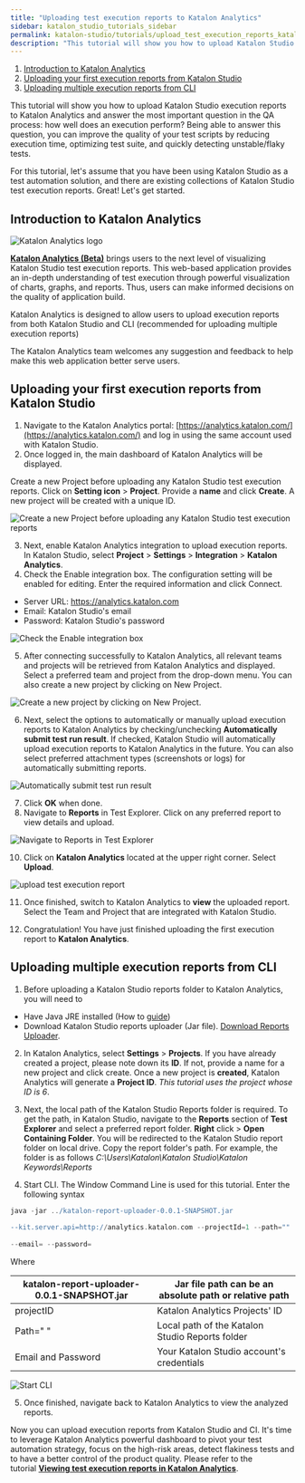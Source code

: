 ```yaml
---
title: "Uploading test execution reports to Katalon Analytics"
sidebar: katalon_studio_tutorials_sidebar
permalink: katalon-studio/tutorials/upload_test_execution_reports_katalon_analytics.html
description: "This tutorial will show you how to upload Katalon Studio execution reports to Katalon Analytics. Learn more!"
---
```

1.  [Introduction to Katalon Analytics](#KatalonAnalytics)
2.  [Uploading your first execution reports from Katalon Studio](#title2)
3.  [Uploading multiple execution reports from CLI](#title3)

This tutorial will show you how to upload Katalon Studio execution reports to Katalon Analytics and answer the most important question in the QA process: how well does an execution perform? Being able to answer this question, you can improve the quality of your test scripts by reducing execution time, optimizing test suite, and quickly detecting unstable/flaky tests.

For this tutorial, let's assume that you have been using Katalon Studio as a test automation solution, and there are existing collections of Katalon Studio test execution reports. Great! Let's get started.

Introduction to Katalon Analytics
---------------------------------

![Katalon Analytics logo](../../images/katalon-studio/tutorials/upload_test_execution_reports_katalon_analytics/logo-KA-tagline%402x.png)

[**Katalon Analytics (Beta)**](https://docs.katalon.com/pages/viewpage.action?pageId=5118810) brings users to the next level of visualizing Katalon Studio test execution reports. This web-based application provides an in-depth understanding of test execution through powerful visualization of charts, graphs, and reports. Thus, users can make informed decisions on the quality of application build.

Katalon Analytics is designed to allow users to upload execution reports from both Katalon Studio and CLI (recommended for uploading multiple execution reports)

The Katalon Analytics team welcomes any suggestion and feedback to help make this web application better serve users.

Uploading your first execution reports from Katalon Studio
----------------------------------------------------------

1.  Navigate to the Katalon Analytics portal: [https://analytics.katalon.com/](https://analytics.katalon.com/) and log in using the same account used with Katalon Studio.
2.  Once logged in, the main dashboard of Katalon Analytics will be displayed.

Create a new Project before uploading any Katalon Studio test execution reports. Click on **Setting icon** \> **Project**. Provide a **name** and click **Create**. A new project will be created with a unique ID.

![Create a new Project before uploading any Katalon Studio test execution reports](../../images/katalon-studio/tutorials/upload_test_execution_reports_katalon_analytics/1.png)

3.  Next, enable Katalon Analytics integration to upload execution reports. In Katalon Studio, select **Project** \> **Settings** \> **Integration** \> **Katalon Analytics**.
4.  Check the Enable integration box. The configuration setting will be enabled for editing. Enter the required information and click Connect.

*   Server URL: https://analytics.katalon.com
*   Email: Katalon Studio's email
*   Password: Katalon Studio's password

![Check the Enable integration box](../../images/katalon-studio/tutorials/upload_test_execution_reports_katalon_analytics/2.png)

5.  After connecting successfully to Katalon Analytics, all relevant teams and projects will be retrieved from Katalon Analytics and displayed. Select a preferred team and project from the drop-down menu. You can also create a new project by clicking on New Project.

![Create a new project by clicking on New Project.](../../images/katalon-studio/tutorials/upload_test_execution_reports_katalon_analytics/3.png)

6.  Next, select the options to automatically or manually upload execution reports to Katalon Analytics by checking/unchecking **Automatically submit test run result**. If checked, Katalon Studio will automatically upload execution reports to Katalon Analytics in the future. You can also select preferred attachment types (screenshots or logs) for automatically submitting reports.

![Automatically submit test run result](../../images/katalon-studio/tutorials/upload_test_execution_reports_katalon_analytics/4.png)

7.  Click **OK** when done.
8.  Navigate to **Reports** in Test Explorer. Click on any preferred report to view details and upload.

![Navigate to Reports in Test Explorer](../../images/katalon-studio/tutorials/upload_test_execution_reports_katalon_analytics/5.png)

10.  Click on **Katalon Analytics** located at the upper right corner. Select **Upload**.

![upload test execution report ](../../images/katalon-studio/tutorials/upload_test_execution_reports_katalon_analytics/6.png)

11.  Once finished, switch to Katalon Analytics to **view** the uploaded report. Select the Team and Project that are integrated with Katalon Studio.

12.  Congratulation! You have just finished uploading the first execution report to **Katalon Analytics**.

Uploading multiple execution reports from CLI
---------------------------------------------

1.  Before uploading a Katalon Studio reports folder to Katalon Analytics, you will need to

*   Have Java JRE installed (How to [guide](https://www.tutorialspoint.com/java/java_environment_setup.htm))
*   Download Katalon Studio reports uploader (Jar file). [Download Reports Uploader](http://download.katalon.com/resources/katalon-report-uploader-0.0.1.jar).

2.  In Katalon Analytics, select **Settings** \> **Projects**. If you have already created a project, please note down its **ID**. If not, provide a name for a new project and click create. Once a new project is **created**, Katalon Analytics will generate a **Project ID**. _This tutorial uses the project whose ID is 6_.

3.  Next, the local path of the Katalon Studio Reports folder is required. To get the path, in Katalon Studio, navigate to the **Reports** section of **Test Explorer** and select a preferred report folder. **Right** click > **Open Containing Folder**. You will be redirected to the Katalon Studio report folder on local drive. Copy the report folder's path. For example, the folder is as follows _C:\\Users\\Katalon\\Katalon Studio\\Katalon Keywords\\Reports_

4.  Start CLI. The Window Command Line is used for this tutorial. Enter the following syntax

```groovy
java -jar ../katalon-report-uploader-0.0.1-SNAPSHOT.jar
 
--kit.server.api=http://analytics.katalon.com --projectId=1 --path=""
 
--email= --password=

```

Where

| katalon-report-uploader-0.0.1-SNAPSHOT.jar | Jar file path can be an absolute path or relative path |
| --- | --- |
| projectID | Katalon Analytics Projects' ID |
| Path=" " | Local path of the Katalon Studio Reports folder |
| Email and Password | Your Katalon Studio account's credentials |

![Start CLI](../../images/katalon-studio/tutorials/upload_test_execution_reports_katalon_analytics/7.png)

5.  Once finished, navigate back to Katalon Analytics to view the analyzed reports.

Now you can upload execution reports from Katalon Studio and CI. It's time to leverage Katalon Analytics powerful dashboard to pivot your test automation strategy, focus on the high-risk areas, detect flakiness tests and to have a better control of the product quality. Please refer to the tutorial **[Viewing test execution reports in Katalon Analytics](https://www.katalon.com/resources-center/tutorials/viewing-test-execution-reports-katalon-analytics/)**.